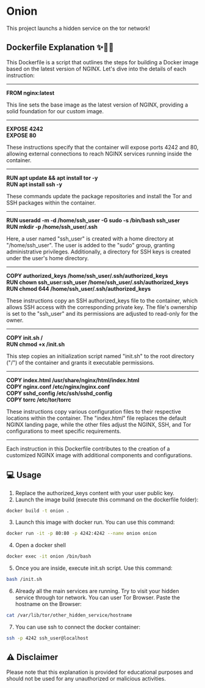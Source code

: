 # Onion

This project launchs a hidden service on the tor network!

## Dockerfile Explanation ✨🐳🔧

This Dockerfile is a script that outlines the steps for building a Docker image based on the latest version of NGINX. Let's dive into the details of each instruction:

---

**FROM nginx:latest** 

This line sets the base image as the latest version of NGINX, providing a solid foundation for our custom image.

---

**EXPOSE 4242  
EXPOSE 80** 

These instructions specify that the container will expose ports 4242 and 80, allowing external connections to reach NGINX services running inside the container.

---

**RUN apt update && apt install tor -y  
RUN apt install ssh -y** 

These commands update the package repositories and install the Tor and SSH packages within the container.

---

**RUN useradd -m -d /home/ssh_user -G sudo -s /bin/bash ssh_user  
RUN mkdir -p /home/ssh_user/.ssh** 

Here, a user named "ssh_user" is created with a home directory at "/home/ssh_user". The user is added to the "sudo" group, granting administrative privileges. Additionally, a directory for SSH keys is created under the user's home directory.

---

**COPY authorized_keys /home/ssh_user/.ssh/authorized_keys  
RUN chown ssh_user:ssh_user /home/ssh_user/.ssh/authorized_keys  
RUN chmod 644 /home/ssh_user/.ssh/authorized_keys** 

These instructions copy an SSH authorized_keys file to the container, which allows SSH access with the corresponding private key. The file's ownership is set to the "ssh_user" and its permissions are adjusted to read-only for the owner.

---

**COPY init.sh /  
RUN chmod +x /init.sh** 

This step copies an initialization script named "init.sh" to the root directory ("/") of the container and grants it executable permissions.

---

**COPY index.html /usr/share/nginx/html/index.html  
COPY nginx.conf /etc/nginx/nginx.conf  
COPY sshd_config /etc/ssh/sshd_config  
COPY torrc /etc/tor/torrc** 

These instructions copy various configuration files to their respective locations within the container. The "index.html" file replaces the default NGINX landing page, while the other files adjust the NGINX, SSH, and Tor configurations to meet specific requirements.

---

Each instruction in this Dockerfile contributes to the creation of a customized NGINX image with additional components and configurations.

## 💻 Usage

1. Replace the authorized_keys content with your user public key.
2. Launch the image build (execute this command on the dockerfile folder):
```bash
docker build -t onion .
```
3. Launch this image with docker run. You can use this command:
```bash
docker run -it -p 80:80 -p 4242:4242 --name onion onion
```
4. Open a docker shell
```bash
docker exec -it onion /bin/bash
```
5. Once you are inside, execute init.sh script. Use this command:
```bash
bash /init.sh
```
6. Already all the main services are running. Try to visit your hidden service through tor network. You can user Tor Browser. Paste the hostname on the Browser:
```bash
cat /var/lib/tor/other_hidden_service/hostname
```
7. You can use ssh to connect the docker container:
```bash
ssh -p 4242 ssh_user@localhost
```

## ⚠️ Disclaimer
Please note that this explanation is provided for educational purposes and should not be used for any unauthorized or malicious activities.
